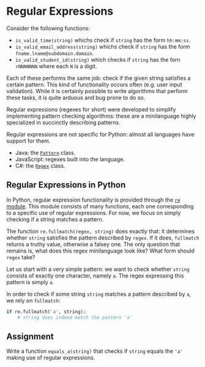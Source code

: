 # Regular Expressions

Consider the following functions:

* `is_valid_time(string)` whichs check if `string` has the form `hh:mm:ss`.
* `is_valid_email_address(string)` whichs check if `string` has the form `fname.lname@subdomain.domain`.
* `is_valid_student_id(string)` which checks if `string` has the forn `rNNNNNNN` where each `N` is a digit.

Each of these performs the same job: check if the given string satisfies a certain pattern.
This kind of functionality occurs often (e.g. user input validation). While it is certainly
possible to write algorithms that perform these tasks, it is quite arduous and bug prone to do so.

Regular expressions (regexes for short) were developed to simplify implementing pattern checking algorithms:
these are a minilanguage highly specialized in succinctly describing patterns.

Regular expressions are not specific for Python: almost all languages
have support for them.

* Java: the [`Pattern`](https://docs.oracle.com/javase/7/docs/api/java/util/regex/Pattern.html) class.
* JavaScript: regexes built into the language.
* C#: the [`Regex`](https://docs.microsoft.com/en-us/dotnet/api/system.text.regularexpressions.regex) class.

## Regular Expressions in Python

In Python, regular expression functionality is provided through the [`re` module](https://docs.python.org/3/library/re.html). This module consists of many functions,
each one corresponding to a specific use of regular expressions. For now, we focus on simply checking
if a string matches a pattern.

The function `re.fullmatch(regex, string)` does exactly that: it determines whether
`string` satisfies the pattern described by `regex`. If it does, `fullmatch` returns
a truthy value, otherwise a falsey one. The only question that remains is, what does
this regex minilanguage look like? What form should `regex` take?

Let us start with a very simple pattern: we want to check whether `string`
consists of exactly one character, namely `a`. The regex expressing this pattern is
simply `a`.

In order to check if some string `string` matches a pattern described by `a`, we rely
on `fullmatch`:

```python
if re.fullmatch('a', string):
    # string does indeed match the pattern 'a'
```

## Assignment

Write a function `equals_a(string)` that checks if `string` equals
the `'a'` making use of regular expressions.
